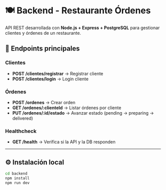 # 🍽️ Backend - Restaurante Órdenes

API REST desarrollada con **Node.js + Express + PostgreSQL** para gestionar clientes y órdenes de un restaurante.

## 🚀 Endpoints principales

### Clientes
- **POST /clientes/registrar** → Registrar cliente
- **POST /clientes/login** → Login cliente

### Órdenes
- **POST /ordenes** → Crear orden
- **GET /ordenes/:clienteId** → Listar órdenes por cliente
- **PUT /ordenes/:id/estado** → Avanzar estado (pending → preparing → delivered)

### Healthcheck
- **GET /health** → Verifica si la API y la DB responden

---

## ⚙️ Instalación local

```bash
cd backend
npm install
npm run dev
